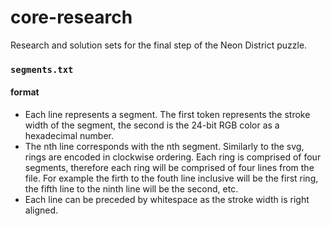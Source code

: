 # core-research

Research and solution sets for the final step of the Neon District puzzle.

### `segments.txt`

#### format

- Each line represents a segment. The first token represents the stroke width of the segment, the second is the 24-bit RGB color as a hexadecimal number. 
- The nth line corresponds with the nth segment. Similarly to the svg, rings are encoded in clockwise ordering. Each ring is comprised of four segments, therefore each ring will be comprised of four lines from the file. For example the firth to the fouth line inclusive will be the first ring, the fifth line to the ninth line will be the second, etc.
- Each line can be preceded by whitespace as the stroke width is right aligned.
